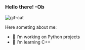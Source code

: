 ### Hello there! -Ob
![gif-cat](https://github.com/Dev001Luis/Dev001Luis/assets/123957719/d8b65de9-95f9-4461-8114-9f2c30b2d93f)

Here someting about me:

- 🔭 I’m working on Python projects
- 🌱 I’m learning C++
